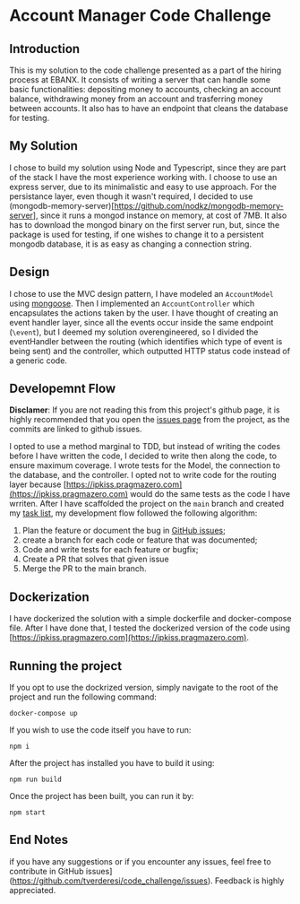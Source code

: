 # Account Manager Code Challenge
## Introduction
This is my solution to the code challenge presented as a part of the hiring process at EBANX. It consists of writing a server that can handle some basic functionalities: depositing money to accounts, checking an account balance, withdrawing money from an account and trasferring money between accounts. It also has to have an endpoint that cleans the database for testing.

## My Solution
I chose to build my solution using Node and Typescript, since they are part of the stack I have the most experience working with. I choose to use an express server, due to its minimalistic and easy to use approach. For the persistance layer, even though it wasn't required, I decided to use (mongodb-memory-server)[https://github.com/nodkz/mongodb-memory-server], since it runs a mongod instance on memory, at cost of 7MB. It also has to download the mongod binary on the first server run, but, since the package is used for testing, if one wishes to change it to a persistent mongodb database, it is as easy as changing a connection string.

## Design
I chose to use the MVC design pattern, I have modeled an `AccountModel` using [mongoose](https://mongoosejs.com/). Then I implemented an `AccountController` which encapsulates the actions taken by the user. I have thought of creating an event handler layer, since all the events occur inside the same endpoint (`\event`), but I deemed my solution overengineered, so I divided the eventHandler between the routing (which identifies which type of event is being sent) and the controller, which outputted HTTP status code instead of a generic code.

## Developemnt Flow
**Disclamer**: If you are not reading this from this project's github page, it is highly recommended that you open the [issues page](https://github.com/tverderesi/code_challenge/issues) from the project, as the commits are linked to github issues.

I opted to use a method marginal to TDD, but instead of writing the codes before I have written the code, I decided to write then along the code, to ensure maximum coverage. I wrote tests for the Model, the connection to the database, and the controller. I opted not to write code for the routing layer because [https://ipkiss.pragmazero.com](https://ipkiss.pragmazero.com) would do the same tests as the code I have wrriten. After I have scaffolded the project on the `main` branch and created my [task list](https://github.com/tverderesi/code_challenge/issues/1), my development flow followed the following algorithm:

1. Plan the feature or document the bug in [GitHub issues](https://github.com/tverderesi/code_challenge/issues);
2. create a branch for each code or feature that was documented;
3. Code and write tests for each feature or bugfix;
4. Create a PR that solves that given issue
5. Merge the PR to the main branch.

## Dockerization
I have dockerized the solution with a simple dockerfile and docker-compose file. After I have done that, I tested the dockerized version of the code using  [https://ipkiss.pragmazero.com](https://ipkiss.pragmazero.com).

## Running the project
If you opt to use the dockrized version, simply navigate to the root of the project and run the following command:
```
docker-compose up
```

If you wish to use the code itself you have to run:
```
npm i
```
After the project has installed you have to build it using:
```
npm run build
```
Once the project has been built, you can run it by:
```
npm start
```

## End Notes
if you have any suggestions or if you encounter any issues, feel free to contribute in GitHub issues](https://github.com/tverderesi/code_challenge/issues). Feedback is highly appreciated.


